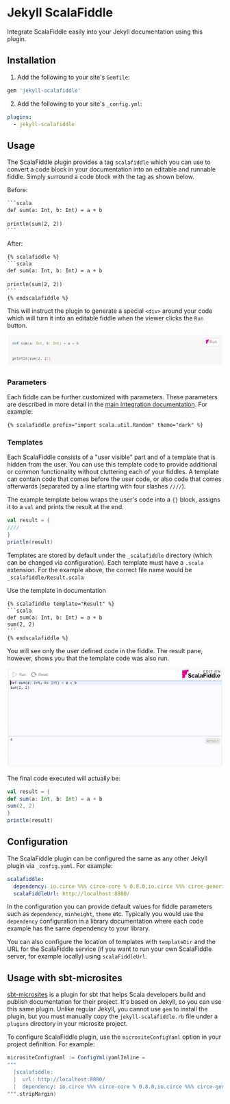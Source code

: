 # Jekyll ScalaFiddle

Integrate ScalaFiddle easily into your Jekyll documentation using this plugin.

## Installation

1. Add the following to your site's `Gemfile`:

```ruby
gem 'jekyll-scalafiddle'
```

2. Add the following to your site's `_config.yml`:

```yml
plugins:
  - jekyll-scalafiddle
```

## Usage

The ScalaFiddle plugin provides a tag `scalafiddle` which you can use to convert a code block in your documentation into an
editable and runnable fiddle. Simply surround a code block with the tag as shown below.

Before:
````
```scala
def sum(a: Int, b: Int) = a + b

println(sum(2, 2))
```
````

After:
````
{% scalafiddle %}
```scala
def sum(a: Int, b: Int) = a + b

println(sum(2, 2))
```
{% endscalafiddle %}
````

This will instruct the plugin to generate a special `<div>` around your code which will turn it into an editable fiddle when the
viewer clicks the `Run` button.

![Code block with a Run button](../gitbook/images/fiddle_run.png)

### Parameters

Each fiddle can be further customized with parameters. These parameters are described in more detail in the 
[main integration documentation](https://github.com/scalafiddle/scalafiddle-core/blob/master/integrations/README.md). For example:

````
{% scalafiddle prefix="import scala.util.Random" theme="dark" %}
````

### Templates

Each ScalaFiddle consists of a "user visible" part and of a template that is hidden from the user. You can use this template
code to provide additional or common functionality without cluttering each of your fiddles. A template can contain code that 
comes before the user code, or also code that comes afterwards (separated by a line starting with four slashes `////`).

The example template below wraps the user's code into a `{}` block, assigns it to a `val` and prints the result at the end.

```scala
val result = {
////
}
println(result)
```

Templates are stored by default under the `_scalafiddle` directory (which can be changed via configuration). Each template must
have a `.scala` extension. For the example above, the correct file name would be `_scalafiddle/Result.scala`

Use the template in documentation
````
{% scalafiddle template="Result" %}
```scala
def sum(a: Int, b: Int) = a + b
sum(2, 2)
```
{% endscalafiddle %}
````

You will see only the user defined code in the fiddle. The result pane, however, shows you that the template code was also
run.

![Using a template](../gitbook/images/use_template.png)

The final code executed will actually be:

```scala
val result = {
def sum(a: Int, b: Int) = a + b
sum(2, 2)
}
println(result)
```

## Configuration

The ScalaFiddle plugin can be configured the same as any other Jekyll plugin via `_config.yaml`. For example:

```yaml
scalafiddle:
  dependency: io.circe %%% circe-core % 0.8.0,io.circe %%% circe-generic % 0.8.0,io.circe %%% circe-parser % 0.8.0
  scalaFiddleUrl: http://localhost:8880/
```

In the configuration you can provide default values for fiddle parameters such as `dependency`, `minheight`, `theme` etc. 
Typically you would use the `dependency` configuration in a library documentation where each code example has the same dependency
to your library.

You can also configure the location of templates with `templateDir` and the URL for the ScalaFiddle service (if you want to
run your own ScalaFiddle server, for example locally) using `scalaFiddleUrl`.

## Usage with sbt-microsites

[sbt-microsites](https://47deg.github.io/sbt-microsites/) is a plugin for sbt that helps Scala developers build and publish 
documentation for their project. It's based on Jekyll, so you can use this same plugin. Unlike regular Jekyll, you cannot use 
`gem` to install the plugin, but you must manually copy the `jekyll-scalafiddle.rb` file under a `plugins` directory in your 
microsite project.

To configure ScalaFiddle plugin, use the `micrositeConfigYaml` option in your project definition. For example: 

```scala
micrositeConfigYaml := ConfigYml(yamlInline =
"""
  |scalafiddle:
  |  url: http://localhost:8880/
  |  dependency: io.circe %%% circe-core % 0.8.0,io.circe %%% circe-generic % 0.8.0,io.circe %%% circe-parser % 0.8.0
""".stripMargin)
```
